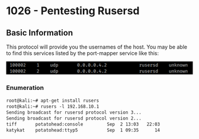 # 1026 - Pentesting Rusersd


## Basic Information

This protocol will provide you the usernames of the host. You may be able to find this services listed by the port-mapper service like this:

![](<../.gitbook/assets/image (1041).png>)

### Enumeration

```
root@kali:~# apt-get install rusers
root@kali:~# rusers -l 192.168.10.1
Sending broadcast for rusersd protocol version 3...
Sending broadcast for rusersd protocol version 2...
tiff       potatohead:console         Sep  2 13:03   22:03
katykat    potatohead:ttyp5           Sep  1 09:35      14
```

